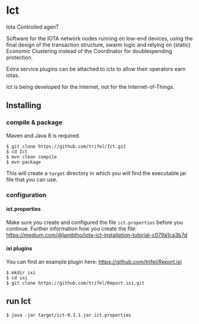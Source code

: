 # Ict
Iota Controlled agenT

Software for the IOTA network nodes running on low-end devices, using the final design of the transaction structure,
swarm logic and relying on (static) Economic Clustering instead of the Coordinator for doublespending protection.

Extra service plugins can be attached to icts to allow their operators earn iotas.

Ict is being developed for the Internet, not for the Internet-of-Things.

## Installing

### compile & package

Maven and Java 8 is required.

```
$ git clone https://github.com/trifel/Ict.git
$ cd Ict
$ mvn clean compile
$ mvn package
```

This will create a `target` directory in which you will find the executable jar file that you can use.

### configuration

#### ict.properties

Make sure you create and configured the file `ict.properties` before you continue. Further information how you create the file: https://medium.com/@lambtho/iota-ict-installation-tutorial-c079a1ca3b7d

#### ixi plugins

You can find an example plugin here: https://github.com/trifel/Report.ixi

```
$ mkdir ixi
$ cd ixi
$ git clone https://github.com/trifel/Report.ixi.git
```

## run Ict

```
$ java -jar target/ict-0.3.1.jar ict.properties
```
